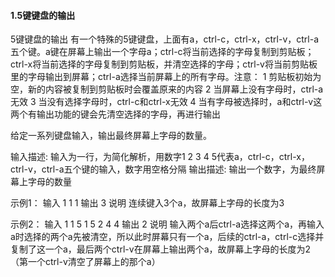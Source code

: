 #### 1.5键键盘的输出
5键键盘的输出 
有一个特殊的5键键盘，上面有a，ctrl-c，ctrl-x，ctrl-v，ctrl-a五个键。a键在屏幕上输出一个字母a；ctrl-c将当前选择的字母复制到剪贴板；ctrl-x将当前选择的字母复制到剪贴板，并清空选择的字母；ctrl-v将当前剪贴板里的字母输出到屏幕；ctrl-a选择当前屏幕上的所有字母。注意：
1 剪贴板初始为空，新的内容被复制到剪贴板时会覆盖原来的内容
2 当屏幕上没有字母时，ctrl-a无效
3 当没有选择字母时，ctrl-c和ctrl-x无效
4 当有字母被选择时，a和ctrl-v这两个有输出功能的键会先清空选择的字母，再进行输出

给定一系列键盘输入，输出最终屏幕上字母的数量。

输入描述:
输入为一行，为简化解析，用数字1 2 3 4 5代表a，ctrl-c，ctrl-x，ctrl-v，ctrl-a五个键的输入，数字用空格分隔
输出描述:
输出一个数字，为最终屏幕上字母的数量

示例1：
输入
1 1 1
输出
3
说明
连续键入3个a，故屏幕上字母的长度为3

示例2：
输入
1 1 5 1 5 2 4 4
输出
2
说明
输入两个a后ctrl-a选择这两个a，再输入a时选择的两个a先被清空，所以此时屏幕只有一个a，后续的ctrl-a，ctrl-c选择并复制了这一个a，最后两个ctrl-v在屏幕上输出两个a，故屏幕上字母的长度为2（第一个ctrl-v清空了屏幕上的那个a）

